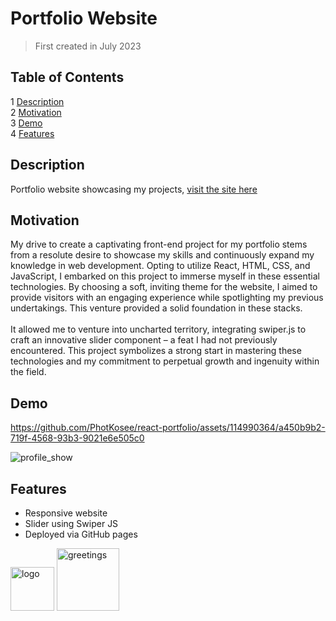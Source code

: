 # Portfolio Website
> First created in July 2023

## Table of Contents
1 [Description](#description) </br>
2 [Motivation](#motivation)  
3 [Demo](#demo) </br>
4 [Features](#features) 

## Description
Portfolio website showcasing my projects, [visit the site here](https://photkosee.github.io/react-portfolio/)

## Motivation
My drive to create a captivating front-end project for my portfolio stems from a resolute desire to showcase my skills and continuously expand my knowledge in web development. Opting to utilize React, HTML, CSS, and JavaScript, I embarked on this project to immerse myself in these essential technologies. By choosing a soft, inviting theme for the website, I aimed to provide visitors with an engaging experience while spotlighting my previous undertakings. This venture provided a solid foundation in these stacks. </br></br> It allowed me to venture into uncharted territory, integrating swiper.js to craft an innovative slider component – a feat I had not previously encountered. This project symbolizes a strong start in mastering these technologies and my commitment to perpetual growth and ingenuity within the field.

## Demo
https://github.com/PhotKosee/react-portfolio/assets/114990364/a450b9b2-719f-4568-93b3-9021e6e505c0

![profile_show](https://github.com/PhotKosee/react-portfolio/assets/114990364/5247fc18-4137-46b3-b65d-78fede9b1660)

## Features
- Responsive website
- Slider using Swiper JS
- Deployed via GitHub pages

<img width="70" src="https://github.com/PhotKosee/react-portfolio/assets/114990364/4323e11a-1413-4ff7-9d2a-4feba95a8cbc" alt="logo" title="logo"/>
<img width="100" src="https://github.com/PhotKosee/react-portfolio/assets/114990364/42536d78-3e17-45c2-abde-6245b4453445" alt="greetings" title="greetings"/>
